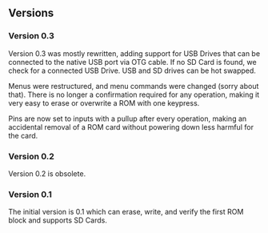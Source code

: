 ## Versions

### Version 0.3 

Version 0.3 was mostly rewritten, adding support for USB Drives that can be 
connected to the native USB port via OTG cable. If no SD Card is found, we
check for a connected USB Drive. USB and SD drives can be hot swapped.

Menus were restructured, and menu commands were changed (sorry about that).
There is no longer a confirmation required for any operation, making it 
very easy to erase or overwrite a ROM with one keypress.

Pins are now set to inputs with a pullup after every operation, making an
accidental removal of a ROM card without powering down less harmful 
for the card.

### Version 0.2 

Version 0.2 is obsolete.

### Version 0.1 

The initial version is 0.1 which can erase, write, and verify the first ROM 
block and supports SD Cards.
